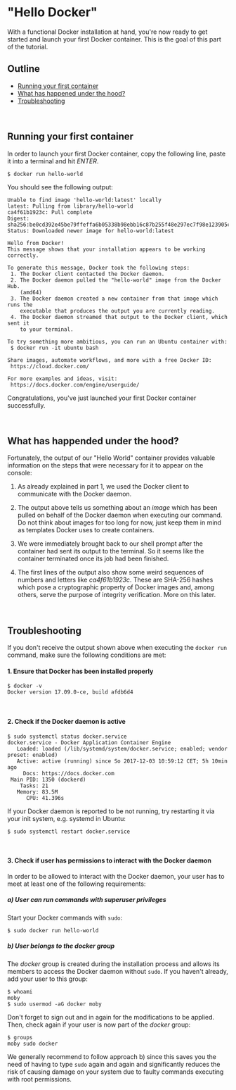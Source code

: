 # "Hello Docker"

With a functional Docker installation at hand, you're now ready to get started
and launch your first Docker container. This is the goal of this part of the tutorial.

## Outline

 - [Running your first container](#running-your-first-container)
 - [What has happened under the hood?](#what-has-happened-under-the-hood)
 - [Troubleshooting](#troubleshooting)

<br/>

## Running your first container

In order to launch your first Docker container, copy the following line, paste it into a terminal and hit _ENTER_.

```
$ docker run hello-world
```

You should see the following output:

```
Unable to find image 'hello-world:latest' locally
latest: Pulling from library/hello-world
ca4f61b1923c: Pull complete
Digest: sha256:be0cd392e45be79ffeffa6b05338b98ebb16c87b255f48e297ec7f98e123905c
Status: Downloaded newer image for hello-world:latest

Hello from Docker!
This message shows that your installation appears to be working correctly.

To generate this message, Docker took the following steps:
 1. The Docker client contacted the Docker daemon.
 2. The Docker daemon pulled the "hello-world" image from the Docker Hub.
    (amd64)
 3. The Docker daemon created a new container from that image which runs the
    executable that produces the output you are currently reading.
 4. The Docker daemon streamed that output to the Docker client, which sent it
    to your terminal.

To try something more ambitious, you can run an Ubuntu container with:
 $ docker run -it ubuntu bash

Share images, automate workflows, and more with a free Docker ID:
 https://cloud.docker.com/

For more examples and ideas, visit:
 https://docs.docker.com/engine/userguide/
```

Congratulations, you've just launched your first Docker container successfully.

<br/>

## What has happended under the hood?

Fortunately, the output of our "Hello World" container provides valuable information on the steps that were necessary for it to appear on the console:

 1. As already explained in part 1, we used the Docker client to communicate with the Docker daemon.

 2. The output above tells us something about an _image_ which has been pulled on behalf of the Docker daemon when executing our command. Do not think about images for too long for now, just keep them in mind as templates Docker uses to create containers.

 3. We were immediately brought back to our shell prompt after the container had sent its output to the terminal. So it seems like the container terminated once its job had been finished.  

 4. The first lines of the output also show some weird sequences of numbers and letters like _ca4f61b1923c_. These are SHA-256 hashes which pose a cryptographic property of Docker images and, among others, serve the purpose of integrity verification. More on this later.

<br/>

## Troubleshooting  

If you don't receive the output shown above when executing the `docker run` command, make sure the following conditions are met:

#### 1. Ensure that Docker has been installed properly

```
$ docker -v
Docker version 17.09.0-ce, build afdb6d4
```

<br/>

#### 2. Check if the Docker daemon is active

```
$ sudo systemctl status docker.service
docker.service - Docker Application Container Engine
   Loaded: loaded (/lib/systemd/system/docker.service; enabled; vendor preset: enabled)
   Active: active (running) since So 2017-12-03 10:59:12 CET; 5h 10min ago
     Docs: https://docs.docker.com
 Main PID: 1350 (dockerd)
    Tasks: 21
   Memory: 83.5M
      CPU: 41.396s
```

If your Docker daemon is reported to be not running, try restarting it via your init system, e.g. systemd in Ubuntu:

```
$ sudo systemctl restart docker.service
```

<br/>

#### 3. Check if user has permissions to interact with the Docker daemon

In order to be allowed to interact with the Docker daemon, your user has to meet at least one of the following requirements:

##### a) User can run commands with superuser privileges

Start your Docker commands with `sudo`:
```
$ sudo docker run hello-world
```

##### b) User belongs to the _docker_ group

The _docker_ group is created during the installation process and allows its members to access the Docker daemon without `sudo`. If you haven't already, add your user to this group:

```
$ whoami
moby
$ sudo usermod -aG docker moby
```
Don't forget to sign out and in again for the modifications to be applied. Then, check again if your user is now part of the _docker_ group:

```
$ groups
moby sudo docker
```  

We generally recommend to follow approach b) since this saves you the need of having to type `sudo` again and again and significantly reduces the risk of causing damage on your system due to faulty commands executing with root permissions.    
